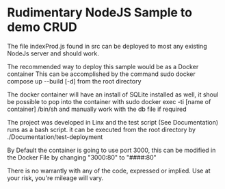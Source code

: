 # Rudimentary NodeJS Sample to demo CRUD

The file indexProd.js found in src can be deployed to most any existing NodeJs server and should work.  

The recommended way to deploy this sample would be as a Docker container
This can be accomplished by the command sudo docker compose up --build [-d] from the root directory

The docker container will have an install of SQLite installed as well, it shoul be possible to pop into the container with sudo docker exec -ti [name of container] /bin/sh and manually work with the db file if required

The project was developed in Linx and the test script (See Documentation) runs as a bash script.  it can be executed from the root directory by ./Documentation/test-deployment

By Default the container is going to use port 3000, this can be modified in the Docker File by changing "3000:80" to "####:80"

There is no warrantly with any of the code, expressed or implied.  Use at your risk, you're mileage will vary. 

